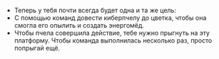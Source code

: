 - Теперь у тебя почти всегда будет одна и та же цель:
- С помощью команд довести киберпчелу до цветка, чтобы она смогла его опылить и создать энергомёд.
- Чтобы пчела совершила действие, тебе нужно прыгнуть на эту платформу. Чтобы команда выполнилась несколько раз, просто попрыгай ещё.